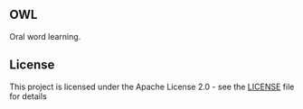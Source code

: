 ## OWL

Oral word learning.

## License
This project is licensed under the Apache License 2.0 - see the [LICENSE](LICENSE) file for details

